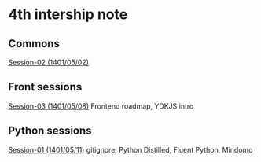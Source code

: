 # 4th intership note
## Commons
[Session-02 (1401/05/02)](commons/session-02-010502/)

## Front sessions
[Session-03 (1401/05/08)](front/session-03/) Frontend roadmap, YDKJS intro

## Python sessions
[Session-01 (1401/05/11)](https://github.com/Zarebin/internship-4-notes/blob/python-session-01/python/session-01.md) gitignore, Python Distilled, Fluent Python, Mindomo
